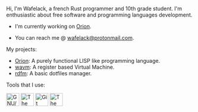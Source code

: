 Hi, I'm Wafelack, a french Rust programmer and 10th grade student. I'm enthusiastic about free software and programming languages development.

- I'm currently working on [Orion](https://github.com/orion-lang/orion).

- You can reach me @ [wafelack@protonmail.com](mailto:wafelack@protonmail.com).

My projects:
- [Orion](https://github.com/orion-lang/orion): A purely functional LISP like programming language.
- [wavm](https://github.com/wafelack/wavm): A register based Virtual Machine.
- [rdfm](https://github.com/wafelack/rdfm): A basic dotfiles manager.

Tools that I use:

<a href="https://gnu.org"><img height="35px" src="https://www.gnu.org/graphics/heckert_gnu.transp.small.png" title="GNU/Linux"></a>&nbsp;<a href="https://rust-lang.org"><img height="35px" src="https://upload.wikimedia.org/wikipedia/commons/thumb/d/d5/Rust_programming_language_black_logo.svg/1024px-Rust_programming_language_black_logo.svg.png" title="The Rust programming language"></a>&nbsp;<a href="https://git-scm.com"><img height="35px" src="https://git-scm.com/images/logo@2x.png" title="Git"></a>&nbsp;<a href="https://www.vim.org/"><img height="35px" src="https://www.vim.org/images/vim32x32.gif" title="The Vim editor"></a>
